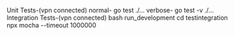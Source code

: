 Unit Tests-(vpn connected)
    normal- go test ./...
    verbose- go test -v ./...
Integration Tests-(vpn connected)
    bash run_development
    cd testintegration
    npx mocha --timeout 1000000
